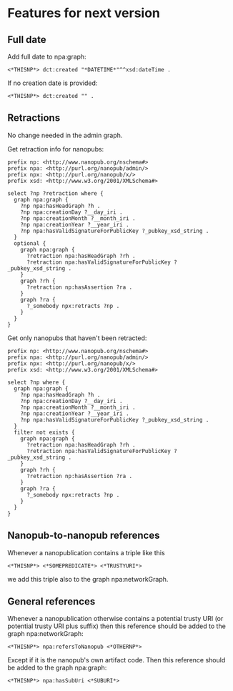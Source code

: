 # Features for next version

## Full date

Add full date to npa:graph:

    <*THISNP*> dct:created "*DATETIME*"^^xsd:dateTime .

If no creation date is provided:

    <*THISNP*> dct:created "" .


## Retractions

No change needed in the admin graph.

Get retraction info for nanopubs:

```
prefix np: <http://www.nanopub.org/nschema#>
prefix npa: <http://purl.org/nanopub/admin/>
prefix npx: <http://purl.org/nanopub/x/>
prefix xsd: <http://www.w3.org/2001/XMLSchema#>

select ?np ?retraction where {
  graph npa:graph {
    ?np npa:hasHeadGraph ?h .
    ?np npa:creationDay ?__day_iri .
    ?np npa:creationMonth ?__month_iri .
    ?np npa:creationYear ?__year_iri .
    ?np npa:hasValidSignatureForPublicKey ?_pubkey_xsd_string .
  }
  optional {
    graph npa:graph {
      ?retraction npa:hasHeadGraph ?rh .
      ?retraction npa:hasValidSignatureForPublicKey ?_pubkey_xsd_string .
    }
    graph ?rh {
      ?retraction np:hasAssertion ?ra .
    }
    graph ?ra {
      ?_somebody npx:retracts ?np .
    }
  }
}
```

Get only nanopubs that haven't been retracted:

```
prefix np: <http://www.nanopub.org/nschema#>
prefix npa: <http://purl.org/nanopub/admin/>
prefix npx: <http://purl.org/nanopub/x/>
prefix xsd: <http://www.w3.org/2001/XMLSchema#>

select ?np where {
  graph npa:graph {
    ?np npa:hasHeadGraph ?h .
    ?np npa:creationDay ?__day_iri .
    ?np npa:creationMonth ?__month_iri .
    ?np npa:creationYear ?__year_iri .
    ?np npa:hasValidSignatureForPublicKey ?_pubkey_xsd_string .
  }
  filter not exists {
    graph npa:graph {
      ?retraction npa:hasHeadGraph ?rh .
      ?retraction npa:hasValidSignatureForPublicKey ?_pubkey_xsd_string .
    }
    graph ?rh {
      ?retraction np:hasAssertion ?ra .
    }
    graph ?ra {
      ?_somebody npx:retracts ?np .
    }
  }
}
```


## Nanopub-to-nanopub references

Whenever a nanopublication contains a triple like this

    <*THISNP*> <*SOMEPREDICATE*> <*TRUSTYURI*>

we add this triple also to the graph npa:networkGraph.


## General references

Whenever a nanopublication otherwise contains a potential trusty URI (or potential trusty URI plus suffix) then this reference should be added to the graph npa:networkGraph:

    <*THISNP*> npa:refersToNanopub <*OTHERNP*>

Except if it is the nanopub's own artifact code. Then this reference should be added to the graph npa:graph:

    <*THISNP*> npa:hasSubUri <*SUBURI*>

